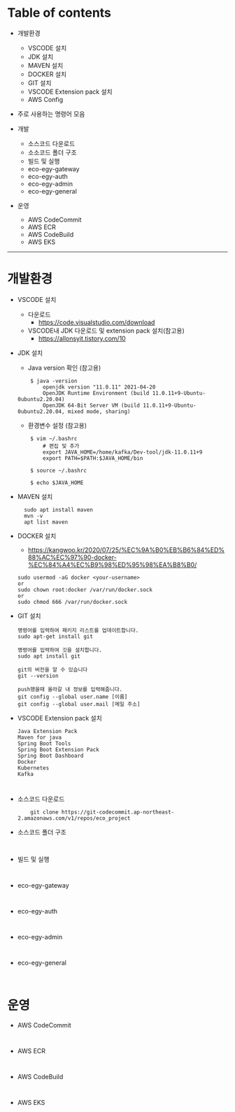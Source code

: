 # Table of contents 
* 개발환경 
    * VSCODE 설치
    * JDK 설치
    * MAVEN 설치
    * DOCKER 설치
    * GIT 설치
    * VSCODE Extension pack 설치
    * AWS Config


* 주로 사용하는 명령어 모음

* 개발 
    * 소스코드 다운로드
    * 소소코드 폴더 구조
    * 빌드 및 실행
    * eco-egy-gateway 
    * eco-egy-auth
    * eco-egy-admin
    * eco-egy-general

* 운영
    * AWS CodeCommit
    * AWS ECR
    * AWS CodeBuild
    * AWS EKS

    
---  


# 개발환경
- VSCODE 설치
    - 다운로드
      * https://code.visualstudio.com/download
    - VSCODE내 JDK 다운로드 및 extension pack 설치(참고용)
      * https://allonsyit.tistory.com/10

- JDK 설치
    - Java version 확인 (참고용)
    ```
        $ java -version
            openjdk version "11.0.11" 2021-04-20
            OpenJDK Runtime Environment (build 11.0.11+9-Ubuntu-0ubuntu2.20.04)
            OpenJDK 64-Bit Server VM (build 11.0.11+9-Ubuntu-0ubuntu2.20.04, mixed mode, sharing)            
    ```

    
    - 환경변수 설정 (참고용)
    ```
        $ vim ~/.bashrc
            # 편집 및 추가
            export JAVA_HOME=/home/kafka/Dev-tool/jdk-11.0.11+9
            export PATH=$PATH:$JAVA_HOME/bin  
       
        $ source ~/.bashrc
       
        $ echo $JAVA_HOME
    ```

- MAVEN 설치
    ```
      sudo apt install maven
      mvn -v
      apt list maven    
    ```

- DOCKER 설치
    * https://kangwoo.kr/2020/07/25/%EC%9A%B0%EB%B6%84%ED%88%AC%EC%97%90-docker-%EC%84%A4%EC%B9%98%ED%95%98%EA%B8%B0/
    
    ```  
    sudo usermod -aG docker <your-username>
    or
    sudo chown root:docker /var/run/docker.sock 
    or
    sudo chmod 666 /var/run/docker.sock
    ```

- GIT 설치
    ```
    명령어를 입력하여 패키지 리스트를 업데이트합니다.
    sudo apt-get install git
    
    명령어를 입력하여 깃을 설치합니다.
    sudo apt install git
    
    git의 버전을 알 수 있습니다
    git --version
    
    push했을때 올라갈 내 정보를 입력해줍니다.
    git config --global user.name [이름]
    git config --global user.mail [메일 주소]
    ```

- VSCODE Extension pack 설치
    ```
    Java Extension Pack
    Maven for java
    Spring Boot Tools
    Spring Boot Extension Pack
    Spring Boot Dashboard
    Docker
    Kubernetes
    Kafka    
    ```

#  

- 소스코드 다운로드
    ```
        git clone https://git-codecommit.ap-northeast-2.amazonaws.com/v1/repos/eco_project
    ```

- 소스코드 폴더 구조
    ```
        
    ```
- 빌드 및 실행
    ```
        
    ```
- eco-egy-gateway 
    ```
        
    ``` 
- eco-egy-auth
    ```
        
    ```
- eco-egy-admin
    ```
        
    ```
- eco-egy-general
    ```
        
    ```


# 운영
- AWS CodeCommit
    ```
        
    ```
- AWS ECR
    ```
        
    ``` 
- AWS CodeBuild
    ```
        
    ``` 
- AWS EKS
    ```
        
    ```
    
